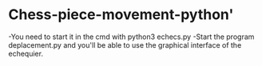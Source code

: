 # Chess-piece-movement-python'

-You need to start it in the cmd with python3 echecs.py
-Start the program deplacement.py and you'll be able to use the graphical interface of the echequier.
